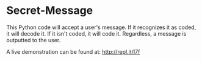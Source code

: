Secret-Message
==============

This Python code will accept a user's message. If it recognizes it as coded, it will decode it. If it isn't coded, it will code it. Regardless, a message is outputted to the user.


A live demonstration can be found at: http://repl.it/I7f
